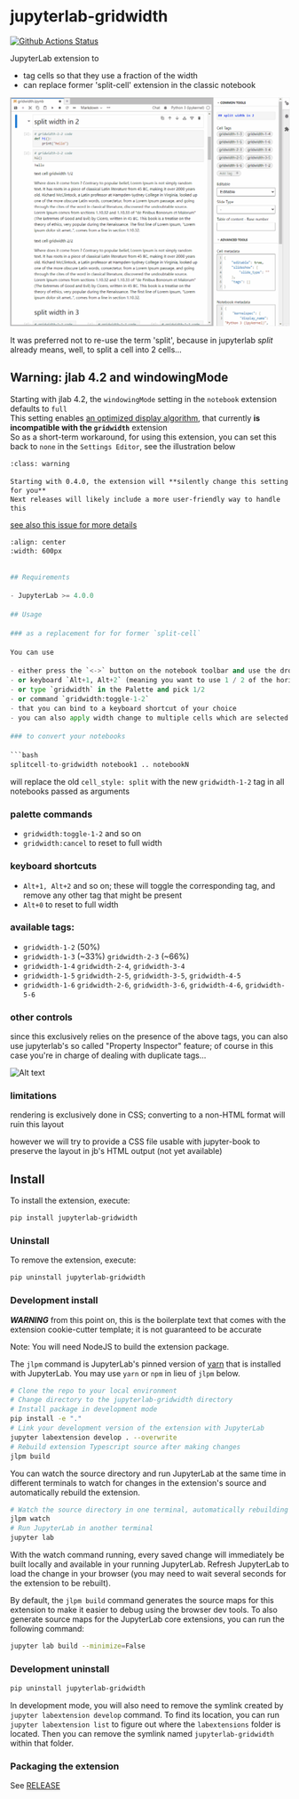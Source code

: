 # jupyterlab-gridwidth

[![Github Actions Status](https://github.com/parmentelat/jupyterlab-gridwidth/workflows/Build/badge.svg)](https://github.com/parmentelat/jupyterlab-gridwidth/actions/workflows/build.yml)

JupyterLab extension to

- tag cells so that they use a fraction of the width
- can replace former 'split-cell' extension in the classic notebook

![Use case gif demo](README-use-case.gif)

It was preferred not to re-use the term 'split', because in jupyterlab _split_ already means, well, to split a cell into 2 cells...

## Warning: jlab 4.2 and windowingMode

Starting with jlab 4.2, the `windowingMode` setting in the `notebook` extension defaults to `full`  
This setting enables [an optimized display algorithm](https://jupyterlab.readthedocs.io/en/stable/developer/performance.html#windowed-list), that currently **is incompatible with the `gridwidth`** extension  
So as a short-term workaround, for using this extension, you can set this back to `none` in the `Settings Editor`, see the illustration below

```{admonition} Important Note
:class: warning

Starting with 0.4.0, the extension will **silently change this setting for you**  
Next releases will likely include a more user-friendly way to handle this
```

[see also this issue for more details](https://github.com/parmentelat/jupyterlab-gridwidth/issues/16)

```{image} README-windowing-mode.png
:align: center
:width: 600px
```

```python

## Requirements

- JupyterLab >= 4.0.0

## Usage

### as a replacement for for former `split-cell`

You can use

- either press the `<->` button on the notebook toolbar and use the drop down list to perform cell width adjustment (shown in the demo gif above)
- or keyboard `Alt+1, Alt+2` (meaning you want to use 1 / 2 of the horizontal space)
- or type `gridwidth` in the Palette and pick 1/2
- or command `gridwidth:toggle-1-2`
- that you can bind to a keyboard shortcut of your choice
- you can also apply width change to multiple cells which are selected (use `shift + click` or `shift + up/down` to select)

### to convert your notebooks

```bash
splitcell-to-gridwidth notebook1 .. notebookN
```

will replace the old `cell_style: split` with the new `gridwidth-1-2` tag in all
notebooks passed as arguments

### palette commands

- `gridwidth:toggle-1-2` and so on
- `gridwidth:cancel` to reset to full width

### keyboard shortcuts

- `Alt+1, Alt+2` and so on; these will toggle the corresponding tag, and
  remove any other tag that might be present
- `Alt+0` to reset to full width

### available tags:

- `gridwidth-1-2` (50%)
- `gridwidth-1-3` (~33%) `gridwidth-2-3` (~66%)
- `gridwidth-1-4` `gridwidth-2-4`, `gridwidth-3-4`
- `gridwidth-1-5` `gridwidth-2-5`, `gridwidth-3-5`, `gridwidth-4-5`
- `gridwidth-1-6` `gridwidth-2-6`, `gridwidth-3-6`, `gridwidth-4-6`, `gridwidth-5-6`

### other controls

since this exclusively relies on the presence of the above tags, you can also
use jupyterlab's so called "Property Inspector" feature; of course in this case
you're in charge of dealing with duplicate tags...

![Alt text](README-property-inspector.png)

### limitations

rendering is exclusively done in CSS; converting to a non-HTML format will ruin
this layout

however we will try to provide a CSS file usable with jupyter-book to
preserve the layout in jb's HTML output (not yet available)

## Install

To install the extension, execute:

```bash
pip install jupyterlab-gridwidth
```

### Uninstall

To remove the extension, execute:

```bash
pip uninstall jupyterlab-gridwidth
```

### Development install

**_WARNING_** from this point on, this is the boilerplate text that comes with
the extension cookie-cutter template; it is not guaranteed to be accurate

Note: You will need NodeJS to build the extension package.

The `jlpm` command is JupyterLab's pinned version of
[yarn](https://yarnpkg.com/) that is installed with JupyterLab. You may use
`yarn` or `npm` in lieu of `jlpm` below.

```bash
# Clone the repo to your local environment
# Change directory to the jupyterlab-gridwidth directory
# Install package in development mode
pip install -e "."
# Link your development version of the extension with JupyterLab
jupyter labextension develop . --overwrite
# Rebuild extension Typescript source after making changes
jlpm build
```

You can watch the source directory and run JupyterLab at the same time in
different terminals to watch for changes in the extension's source and
automatically rebuild the extension.

```bash
# Watch the source directory in one terminal, automatically rebuilding when needed
jlpm watch
# Run JupyterLab in another terminal
jupyter lab
```

With the watch command running, every saved change will immediately be built
locally and available in your running JupyterLab. Refresh JupyterLab to load the
change in your browser (you may need to wait several seconds for the extension
to be rebuilt).

By default, the `jlpm build` command generates the source maps for this
extension to make it easier to debug using the browser dev tools. To also
generate source maps for the JupyterLab core extensions, you can run the
following command:

```bash
jupyter lab build --minimize=False
```

### Development uninstall

```bash
pip uninstall jupyterlab-gridwidth
```

In development mode, you will also need to remove the symlink created by
`jupyter labextension develop` command. To find its location, you can run
`jupyter labextension list` to figure out where the `labextensions` folder is
located. Then you can remove the symlink named `jupyterlab-gridwidth` within
that folder.

### Packaging the extension

See [RELEASE](RELEASE.md)
